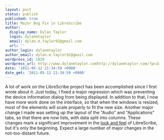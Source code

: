 ```yaml
---
layout: post
status: publish
published: true
title: Major Bug Fix in LibreScribe
author:
  display_name: Dylan Taylor
  login: dylanmtaylor
  email: dylan.m.taylor92@gmail.com
  url: ''
author_login: dylanmtaylor
author_email: dylan.m.taylor92@gmail.com
wordpress_id: 1029
wordpress_url: http://www.dylanmtaylor.comhttp://dylanmtaylor.com/?p=1029
date: '2011-05-12 21:34:59 +0000'
date_gmt: '2011-05-12 21:34:59 +0000'
---
```

<p>A lot of work on the LibreScribe project has been accomplished since I first wrote about it. Just today, I fixed a major regression which was preventing the device information dialog from being displayed. In addition to that, I now have more work done on the interface, so that when the windows is resized, most of the elements will scale properly to fit the new size. Another major change I made was setting up the layout of the "Audio" and "Applications" tabs, so that there are now lists, with data split into columns. These changes mark a significant improvement in the <a class="zem_slink" title="Look and feel" rel="wikipedia" href="http://en.wikipedia.org/wiki/Look_and_feel">look and feel</a> of LibreScribe, but it's only the beginning. Expect a large number of major changes in the not-too-distant future.</p>
